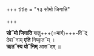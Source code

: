 +++
title = "१३ सोमो जिगाति"

+++

**सो᳓मो जिगाति** गातु+++(=मार्ग)+++-वि᳓द्  
देवा᳓नाम् **एति** निष्कृत᳓म् ।  
**ऋत᳓स्य यो᳓निम्** आस᳓दम् ॥
